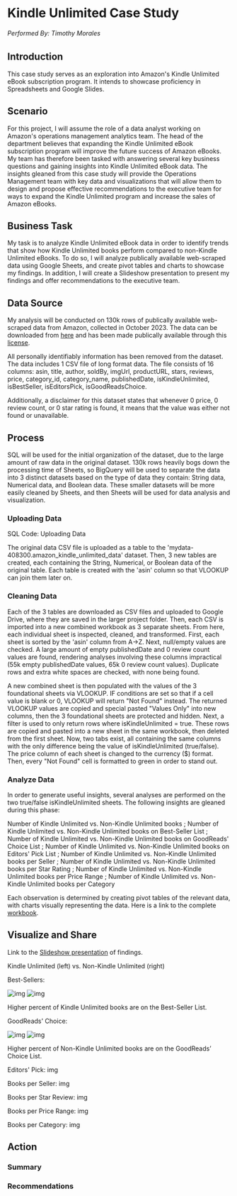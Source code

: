 # Kindle Unlimited Case Study
###### Performed By: Timothy Morales
## Introduction
This case study serves as an exploration into Amazon's Kindle Unlimited eBook subscription program. It intends to showcase proficiency in Spreadsheets and Google Slides.

## Scenario
For this project, I will assume the role of a data analyst working on Amazon's operations management analytics team. The head of the department believes that expanding the Kindle Unlimited eBook subscription program will improve the future success of Amazon eBooks. My team has therefore been tasked with answering several key business questions and gaining insights into Kindle Unlimited eBook data. The insights gleaned from this case study will provide the Operations Management team with key data and visualizations that will allow them to design and propose effective recommendations to the executive team for ways to expand the Kindle Unlimited program and increase the sales of Amazon eBooks.

## Business Task
My task is to analyze Kindle Unlimited eBook data in order to identify trends that show how Kindle Unlimited books perform compared to non-Kindle Unlimited eBooks. To do so, I will analyze publically available web-scraped data using Google Sheets, and create pivot tables and charts to showcase my findings. In addition, I will create a Slideshow presentation to present my findings and offer recommendations to the executive team. 

## Data Source
My analysis will be conducted on 130k rows of publically available web-scraped data from Amazon, collected in October 2023. The data can be downloaded from [here](https://www.kaggle.com/datasets/asaniczka/amazon-kindle-books-dataset-2023-130k-books) and has been made publically available through this [license](https://opendatacommons.org/licenses/by/1-0/index.html).

All personally identifiably information has been removed from the dataset. The data includes 1 CSV file of long format data. The file consists of 16 columns: asin, title, author, soldBy, imgUrl, productURL, stars, reviews, price, category_id, category_name, publishedDate, isKindleUnlimited, isBestSeller, isEditorsPick, isGoodReadsChoice.

Additionally, a disclaimer for this dataset states that whenever 0 price, 0 review count, or 0 star rating is found, it means that the value was either not found or unavailable.

## Process
SQL will be used for the initial organization of the dataset, due to the large amount of raw data in the original dataset. 130k rows heavily bogs down the processing time of Sheets, so BigQuery will be used to separate the data into 3 distinct datasets based on the type of data they contain: String data, Numerical data, and Boolean data. These smaller datasets will be more easily cleaned by Sheets, and then Sheets will be used for data analysis and visualization.

### Uploading Data

SQL Code: Uploading Data

The original data CSV file is uploaded as a table to the 'mydata-408300.amazon_kindle_unlimited_data' dataset. Then, 3 new tables are created, each containing the String, Numerical, or Boolean data of the original table. Each table is created with the 'asin' column so that VLOOKUP can join them later on.

### Cleaning Data

Each of the 3 tables are downloaded as CSV files and uploaded to Google Drive, where they are saved in the larger project folder. Then, each CSV is imported into a new combined workbook as 3 separate sheets. From here, each individual sheet is inspected, cleaned, and transformed. First, each sheet is sorted by the 'asin' column from A->Z. Next, null/empty values are checked. A large amount of empty publishedDate and 0 review count values are found, rendering analyses involving these columns impractical (55k empty publishedDate values, 65k 0 review count values). Duplicate rows and extra white spaces are checked, with none being found.

A new combined sheet is then populated with the values of the 3 foundational sheets via VLOOKUP. IF conditions are set so that if a cell value is blank or 0, VLOOKUP will return "Not Found" instead. The returned VLOOKUP values are copied and special pasted "Values Only" into new columns, then the 3 foundational sheets are protected and hidden. Next, a filter is used to only return rows where isKindleUnlimited = true. These rows are copied and pasted into a new sheet in the same workbook, then deleted from the first sheet. Now, two tabs exist, all containing the same columns with the only difference being the value of isKindleUnlimited (true/false). The price column of each sheet is changed to the currency ($) format. Then, every "Not Found" cell is formatted to green in order to stand out.

### Analyze Data

In order to generate useful insights, several analyses are performed on the two true/false isKindleUnlimited sheets. The following insights are gleaned during this phase:

Number of Kindle Unlimited vs. Non-Kindle Unlimited books ; Number of Kindle Unlimited vs. Non-Kindle Unlimited books on Best-Seller List ; Number of Kindle Unlimited vs. Non-Kindle Unlimited books on GoodReads' Choice List ; Number of Kindle Unlimited vs. Non-Kindle Unlimited books on Editors' Pick List ; Number of Kindle Unlimited vs. Non-Kindle Unlimited books per Seller ; Number of Kindle Unlimited vs. Non-Kindle Unlimited books per Star Rating ; Number of Kindle Unlimited vs. Non-Kindle Unlimited books per Price Range ; Number of Kindle Unlimited vs. Non-Kindle Unlimited books per Category

Each observation is determined by creating pivot tables of the relevant data, with charts visually representing the data. Here is a link to the complete [workbook](https://docs.google.com/spreadsheets/d/1-BoarkN6yOXqApOdRcb0r-6XRjsFDch6IeoL0WBExQs/edit#gid=1459172057).

## Visualize and Share

Link to the [Slideshow presentation](https://docs.google.com/presentation/d/1MQkG3GU-Al9k34dG4_ui9nWhajQVS4rG5XCsUS0B38I/edit#slide=id.p) of findings.

Kindle Unlimited (left) vs. Non-Kindle Unlimited (right)

Best-Sellers:

![img](https://github.com/timjamesmorales/KindleUnlimited-Case-Study/blob/main/Charts/True/Best%20Sellers.png) ![img](https://github.com/timjamesmorales/KindleUnlimited-Case-Study/blob/main/Charts/False/Best%20Sellers.png)

Higher percent of Kindle Unlimited books are on the Best-Seller List.

GoodReads' Choice:

![img](https://github.com/timjamesmorales/KindleUnlimited-Case-Study/blob/main/Charts/True/GoodReads'%20Choice.png) ![img](https://github.com/timjamesmorales/KindleUnlimited-Case-Study/blob/main/Charts/False/GoodReads'%20Choice.png)

Higher percent of Non-Kindle Unlimited books are on the GoodReads’ Choice List.

Editors' Pick:
img

Books per Seller:
img

Books per Star Review:
img

Books per Price Range:
img

Books per Category:
img

## Action
### Summary

### Recommendations
